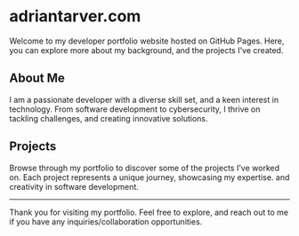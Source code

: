 # adriantarver.com

Welcome to my developer portfolio website hosted on GitHub Pages. Here, you can explore more about my background, and the projects I've created.

## About Me

I am a passionate developer with a diverse skill set, and a keen interest in technology. From software development to cybersecurity, I thrive on tackling challenges, and creating innovative solutions.

## Projects

Browse through my portfolio to discover some of the projects I've worked on. Each project represents a unique journey, showcasing my expertise. and creativity in software development.

---

Thank you for visiting my portfolio. Feel free to explore, and reach out to me if you have any inquiries/collaboration opportunities.
